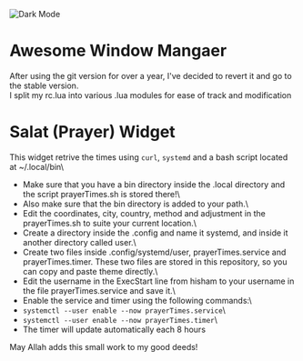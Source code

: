 ![Dark Mode](https://github.com/HishamAHai/dotfiles/blob/master/.screenshots/Screenshot-2021-10-08-20-21.png)
# Awesome Window Mangaer
After using the git version for over a year, I've decided to revert it and go to the stable version.\
I split my rc.lua into various .lua modules for ease of track and modification

# Salat (Prayer) Widget
This widget retrive the times using `curl`, `systemd` and a bash script located at ~/.local/bin\
* Make sure that you have a bin directory inside the .local directory and the script prayerTimes.sh is stored there!\
* Also make sure that the bin directory is added to your path.\
* Edit the coordinates, city, country, method and adjustment in the prayerTimes.sh to suite your current location.\
* Create a directory inside the .config and name it systemd, and inside it another directory called user.\
* Create two files inside .config/systemd/user, prayerTimes.service and prayerTimes.timer. These two files are stored in this repository, so you can copy and paste theme directly.\
* Edit the username in the ExecStart line from hisham to your username in the file prayerTimes.service and save it.\
* Enable the service and timer using the following commands:\
* `systemctl --user enable --now prayerTimes.service`\
* `systemctl --user enable --now prayerTimes.timer`\
* The timer will update automatically each 8 hours


May Allah adds this small work to my good deeds!
